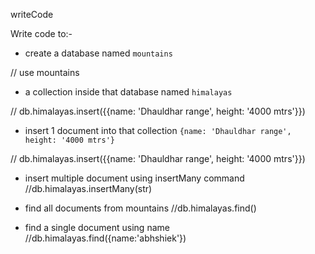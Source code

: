 writeCode

Write code to:-

- create a database named `mountains`

// use mountains

- a collection inside that database named `himalayas`

// db.himalayas.insert({{name: 'Dhauldhar range', height: '4000 mtrs'}})

- insert 1 document into that collection `{name: 'Dhauldhar range', height: '4000 mtrs'}`

// db.himalayas.insert({{name: 'Dhauldhar range', height: '4000 mtrs'}})

- insert multiple document using insertMany command
  //db.himalayas.insertMany(str)

- find all documents from mountains
  //db.himalayas.find()

- find a single document using name
  //db.himalayas.find({name:'abhshiek'})
